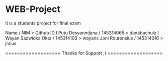 # WEB-Project
It is a students project for final exam

Name / NIM > Github ID
I Putu Desyanndana      / 145314065 > danabachulz
I Wayan Sazwidka Okta   / 145314103 > wayans
Joni Rourensius         / 145314016 > jrsius

=================== Thanks for Support ;) ===================
